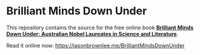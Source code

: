 # Brilliant Minds Down Under

This repository contains the source for the free online book **[Brilliant Minds Down Under: Australian Nobel Laureates in Science and Literature](https://jasonbrownlee.me/BrilliantMindsDownUnder)**.

Read it  online now: https://jasonbrownlee.me/BrilliantMindsDownUnder

